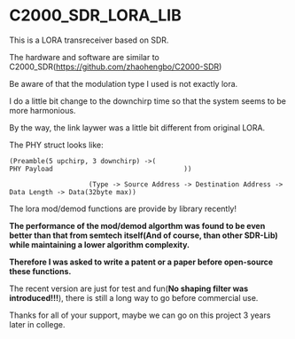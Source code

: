 # C2000_SDR_LORA_LIB

 This is a LORA transreceiver based on SDR.
 
 The hardware and software are similar to C2000_SDR(https://github.com/zhaohengbo/C2000-SDR)
 
 Be aware of that the modulation type I used is not exactly lora.
 
 I do a little bit change to the downchirp time so that the system seems to be more harmonious.
 
 By the way, the link laywer was a little bit different from original LORA.
 
 The PHY struct looks like:

	(Preamble(5 upchirp, 3 downchirp) ->(                                   PHY Payload                                 ))

					    (Type -> Source Address -> Destination Address -> Data Length -> Data(32byte max))
 
 The lora mod/demod functions are provide by library recently!
 
 **The performance of the mod/demod algorthm was found to be even better than that from semtech itself(And of course, than other SDR-Lib) while maintaining a lower algorithm complexity.**
 
 **Therefore I was asked to write a patent or a paper before open-source these functions.**
 
 The recent version are just for test and fun(**No shaping filter was introduced!!!**), there is still a long way to go before commercial use.
 
 Thanks for all of your support, maybe we can go on this project 3 years later in college.

